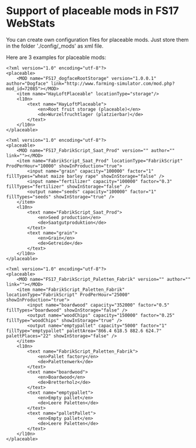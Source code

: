 # Support of placeable mods in FS17 WebStats

You can create own configuration files for placeable mods. Just store them in the folder './config/_mods' as xml file. 

Here are 3 examples for placeable mods:

	<?xml version="1.0" encoding="utf-8"?>
	<placeable>
		<MOD name="FS17_dogfaceRootStorage" version="1.0.0.1" author="Dogface" link="http://www.farming-simulator.com/mod.php?mod_id=72085"></MOD>
		<item name="HayLoftPlaceable" locationType="storage"/>
		<l10n>
			<text name="HayLoftPlaceable">
				<en>Root fruit storage (placeable)</en>
				<de>Wurzelfruchtlager (platzierbar)</de>
			</text>
		</l10n>
	</placeable>

	<?xml version="1.0" encoding="utf-8"?>
	<placeable>
		<MOD name="FS17_FabrikScript_Saat_Prod" version="" author="" link=""></MOD>
		<item name="FabrikScript_Saat_Prod" locationType="FabrikScript" ProdPerHour="10000" showInProduction="true">
			<input name="grain" capacity="100000" factor="1" fillTypes="wheat maize barley rape" showInStorage="false" />
			<input name="fertilizer" capacity="100000" factor="0.3" fillTypes="fertilizer" showInStorage="false" />
			<output name="seeds" capacity="100000" factor="1" fillTypes="seeds" showInStorage="true" />
		</item>
		<l10n>
			<text name="FabrikScript_Saat_Prod">
				<en>Seed production</en>
				<de>Saatgutproduktion</de>
			</text>
			<text name="grain">
				<en>Grain</en>
				<de>Getreide</de>
			</text>
		</l10n>
	</placeable>

	<?xml version="1.0" encoding="utf-8"?>
	<placeable>
		<MOD name="FS17_FabrikScript_Paletten_Fabrik" version="" author="" link=""></MOD>
		<item name="FabrikScript_Paletten_Fabrik" locationType="FabrikScript" ProdPerHour="25000" showInProduction="true">
			<input name="boardwood" capacity="352000" factor="0.5" fillTypes="boardwood" showInStorage="false" />
			<output name="woodChips" capacity="150000" factor="0.25" fillType="woodChips" showInStorage="true" />
			<output name="emptypallet" capacity="5000" factor="1" fillType="emptypallet" palettArea="866.4 618.5 882.6 624.7" palettPlaces="22" showInStorage="false" />
		</item>
		<l10n>
			<text name="FabrikScript_Paletten_Fabrik">
				<en>Pallet factory</en>
				<de>Palettenwerk</de>
			</text>
			<text name="boardwood">
				<en>Boardwood</en>
				<de>Bretterholz</de>
			</text>
			<text name="emptypallet">
				<en>Empty pallet</en>
				<de>Leere Paletten</de>
			</text>
			<text name="palletPallet">
				<en>Empty pallet</en>
				<de>Leere Paletten</de>
			</text>
		</l10n>
	</placeable>
